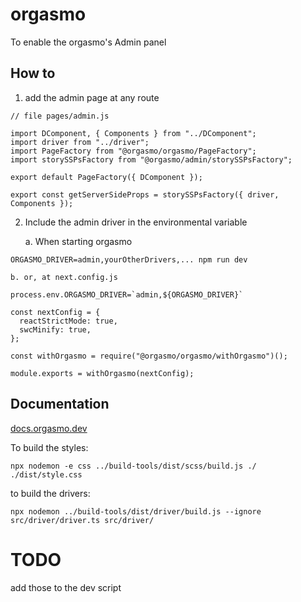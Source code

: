 # orgasmo

To enable the orgasmo's Admin panel

## How to

1. add the admin page at any route

```
// file pages/admin.js

import DComponent, { Components } from "../DComponent";
import driver from "../driver";
import PageFactory from "@orgasmo/orgasmo/PageFactory";
import storySSPsFactory from "@orgasmo/admin/storySSPsFactory";

export default PageFactory({ DComponent });

export const getServerSideProps = storySSPsFactory({ driver, Components });
```

2. Include the admin driver in the environmental variable

   a. When starting orgasmo

```
ORGASMO_DRIVER=admin,yourOtherDrivers,... npm run dev
```

    b. or, at next.config.js

```
process.env.ORGASMO_DRIVER=`admin,${ORGASMO_DRIVER}`

const nextConfig = {
  reactStrictMode: true,
  swcMinify: true,
};

const withOrgasmo = require("@orgasmo/orgasmo/withOrgasmo")();

module.exports = withOrgasmo(nextConfig);
```

## Documentation

[docs.orgasmo.dev](https://docs.orgasmo.dev)


To build the styles:

```
npx nodemon -e css ../build-tools/dist/scss/build.js ./ ./dist/style.css
```

to build the drivers: 

```
npx nodemon ../build-tools/dist/driver/build.js --ignore src/driver/driver.ts src/driver/
```

# TODO

add those to the dev script
